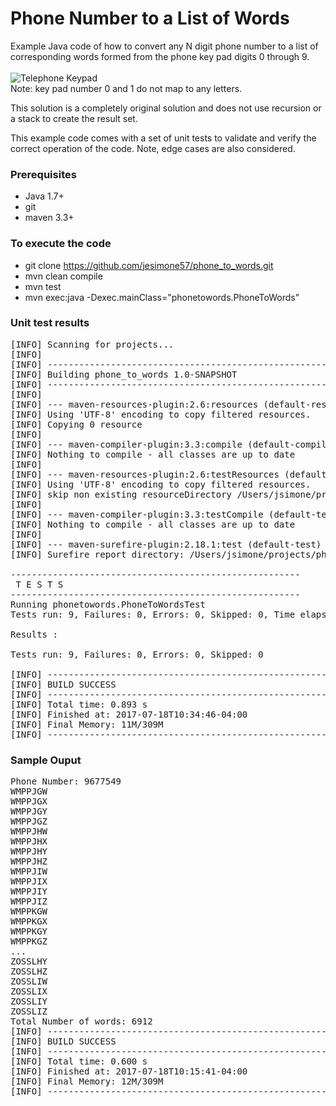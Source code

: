 # Phone Number to a List of Words

Example Java code of how to convert any N digit phone number to a list of
corresponding words formed from the phone key pad digits 0 through 9.  
<br/>
![Telephone Keypad](../master/Telephone-keypad.png)
<br/>
Note:  key pad number 0 and 1 do not map to any letters.
<p/>
This solution is a completely original solution and does not use recursion or a 
stack to create the result set.
<p/>
This example code comes with a set of unit tests to validate and verify the 
correct operation of the code.  Note, edge cases are also considered.

### Prerequisites
* Java 1.7+
* git
* maven 3.3+

### To execute the code
* git clone https://github.com/jesimone57/phone_to_words.git
* mvn clean compile
* mvn test
* mvn exec:java -Dexec.mainClass="phonetowords.PhoneToWords"

### Unit test results
<pre>
[INFO] Scanning for projects...
[INFO] 
[INFO] ------------------------------------------------------------------------
[INFO] Building phone_to_words 1.0-SNAPSHOT
[INFO] ------------------------------------------------------------------------
[INFO] 
[INFO] --- maven-resources-plugin:2.6:resources (default-resources) @ phone_to_words ---
[INFO] Using 'UTF-8' encoding to copy filtered resources.
[INFO] Copying 0 resource
[INFO] 
[INFO] --- maven-compiler-plugin:3.3:compile (default-compile) @ phone_to_words ---
[INFO] Nothing to compile - all classes are up to date
[INFO] 
[INFO] --- maven-resources-plugin:2.6:testResources (default-testResources) @ phone_to_words ---
[INFO] Using 'UTF-8' encoding to copy filtered resources.
[INFO] skip non existing resourceDirectory /Users/jsimone/projects/phone_to_words/src/test/resources
[INFO] 
[INFO] --- maven-compiler-plugin:3.3:testCompile (default-testCompile) @ phone_to_words ---
[INFO] Nothing to compile - all classes are up to date
[INFO] 
[INFO] --- maven-surefire-plugin:2.18.1:test (default-test) @ phone_to_words ---
[INFO] Surefire report directory: /Users/jsimone/projects/phone_to_words/target/surefire-reports

-------------------------------------------------------
 T E S T S
-------------------------------------------------------
Running phonetowords.PhoneToWordsTest
Tests run: 9, Failures: 0, Errors: 0, Skipped: 0, Time elapsed: 0.067 sec - in phonetowords.PhoneToWordsTest

Results :

Tests run: 9, Failures: 0, Errors: 0, Skipped: 0

[INFO] ------------------------------------------------------------------------
[INFO] BUILD SUCCESS
[INFO] ------------------------------------------------------------------------
[INFO] Total time: 0.893 s
[INFO] Finished at: 2017-07-18T10:34:46-04:00
[INFO] Final Memory: 11M/309M
[INFO] ------------------------------------------------------------------------
</pre>

### Sample Ouput
<pre>
Phone Number: 9677549
WMPPJGW
WMPPJGX
WMPPJGY
WMPPJGZ
WMPPJHW
WMPPJHX
WMPPJHY
WMPPJHZ
WMPPJIW
WMPPJIX
WMPPJIY
WMPPJIZ
WMPPKGW
WMPPKGX
WMPPKGY
WMPPKGZ
...
ZOSSLHY
ZOSSLHZ
ZOSSLIW
ZOSSLIX
ZOSSLIY
ZOSSLIZ
Total Number of words: 6912
[INFO] ------------------------------------------------------------------------
[INFO] BUILD SUCCESS
[INFO] ------------------------------------------------------------------------
[INFO] Total time: 0.600 s
[INFO] Finished at: 2017-07-18T10:15:41-04:00
[INFO] Final Memory: 12M/309M
[INFO] ------------------------------------------------------------------------
</pre>